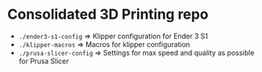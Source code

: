 # Consolidated 3D Printing repo

- `./ender3-s1-config` => Klipper configuration for Ender 3 S1
- `./klipper-macros` => Macros for klipper configuration
- `./prusa-slicer-config` => Settings for max speed and quality as possible for Prusa Slicer
